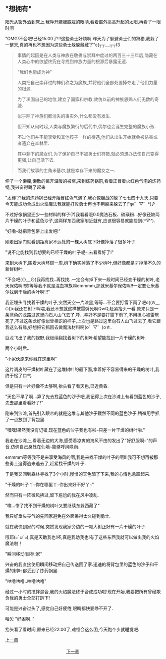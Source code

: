 ## "想拥有"

阳光从窗外洒到床上,我睁开朦朦胧胧的眼睛,看着窗外高高升起的太阳,再看了一眼时间

"OMG!不会吧!已经15:00了!!!这些勇士好烦啊.昨天为了躲避勇士们的狩猎,我躲了一整天,真的再也不想因为这些勇士躲躲藏藏了"ε(┬┬﹏┬┬)3

>事情的起因是在人类与神族在敬畏与崇拜中度过的两百三十三年后,隐藏在人类心中的欲望终究在寻找到神族力量的根源后暴露无遗.
>  
>"我们也能成为神"
>  
>人类把自己崇拜过的神们称之为魔族,并将他们全部处置掉夺走了他们力量的根源.
>  
>为了巩固自己的地位,建立了国家和宗教,效仿以前的神族恩赐人们无数的奇迹.
>  
>似乎除了神族们都消失的事实外,什么都没有发生.
>  
>但不知从何时起,人类与魔族繁衍的后代中,偶尔也会诞生完整的魔族小孩.
>  
>不过他们并不能享受和其他孩子一样的待遇,他们从出生开始就会被杀害或者遗弃在森林里.
>  
>其中剩下的魔女们,为了保护自己不被勇士们狩猎,就必须想办法使自己变得更强,让自己活下去.
>  
>而我们故事的主角米基尔,就是幸存下来的魔女之一.

伸了一个懒腰,懒散的离开温暖的被窝,来到炼药锅前,看着正冒着火红色气泡的炼药锅,我兴奋得跳了起来

"太棒了!我的炼药锅已经开始冒红色气泡了,我心惊胆战的躲了七七四十九天,只要今天能成功合成出火焰魔法我就能打败勇士再也不用躲来躲去了!"φ(゜▽゜*)♪

不过好像锅里还少一些材料的样子(?)我看看哦0.0魔法石板、硫磺粉...好像还缺两片干燥的叶子和蓝色沙子,这两样东西我家附近就有,应该很容易就能捡到(*^▽^*).

"好嘞`~`就把背包带上出发吧!"

刚走出家门就看到距离家不远处的一棵大树底下好像掉落了很多叶子.

"说不定能找到我想要的已经干燥的叶子呢`~`,去看看好了!"

来到大树下,围着大树环顾一周,树下确实掉落了不少树叶,但好像都是才掉落不久的新鲜树叶.

"不会吧(⊙﹏⊙)我再找找..再找找..一定会有掉下来一段时间已经变干燥的树叶,老天保佑啊!!欸等等我不就是混血神族嘛emmmm,那就米基尔保佑啊!!一定要让米基尔找到干燥的树叶啊!!!"

我正埋头寻找着干燥的叶子,突然天空一片漆黑,等等...不会要打雷下雨了吧o((⊙﹏⊙))o我还在树下啊喂,我还不想就这样被雷劈死啊QwQ,赶紧抬头一看,原来只是一条蓝色的龙路过这里向石人山飞去了,呼...幸好不是要打雷下雨了,不用担心被雷劈死了,不过这条龙好像似曾相识的样子,上次也是路过这里向石人山飞过去了,看它跟我这么有缘,好想把它抓回去做魔法材料啊(o゜▽゜)o☆.

巨龙飞出了我的视野,我继续翻找着树下的树叶希望能找到一片干燥的树叶.

两个小时后...

"小家伙原来你藏在这里啊"

这片调皮的干燥树叶藏在了这堆树叶的最下面,拿着好不容易得来的干燥的树叶,我终于松了口气.

但是只有一片好像不太够啊,抬头看了看天色,已近黄昏.

"天色不早了啊...算了先去找蓝色的沙子吧,我记得上次在沙滩上有看到蓝色的沙子,先去那里看看好了!"

刚来到沙滩,首先引入眼帘的就是这堆与其他沙子截然不同的蓝色沙子,稍微用手抓了一点放到了背包里.

"嘿嘿!果然我没有记错,现在蓝色的沙子我也有啦`~`只差一片干燥的树叶啦."

我走在沙滩上,看着无边的大海,感受着凉爽的海风不由的发出了"好舒服啊`~`"的声音,仿佛自己身处在仙境`~`能够呼风唤雨.

emmmm等等我不是来享受海风的啊,我是来找干燥的叶子的啊!!!我可不想再被那些勇士追得逃来逃去了,赶紧找干燥的叶子.

于是我又回到森林寻找了3个小时,慢慢的天色暗了下来,我的心情也急躁起来.

"干燥的叶子丫`~`你在哪里丫`~`你出来好不好丫`~`"

然而只有一阵微风拂过,留下尴尬的我在风中凌乱.

"唉...惨了找不到干燥的树叶又要继续东躲西藏了"

我只好垂头丧气的先回家避免在外面呆得太久碰到勇士.

就在我快到家的时候,突然发现我家旁边的一颗大树正好有一片干燥的叶子.

哦耶(๑´ㅂ`๑),真是天助我也!呸,真是我助我也!有了这些东西我就可以做出我的火焰魔法啦！

"瞬间移动!目标:家"

兴奋的我直接使用瞬间移动把自己传送回了家.迅速的将背包里的蓝色的沙子和干燥的树叶都丢到了炼药锅里.

"咕噜咕噜..咕噜咕噜"

经过一小时的搅拌混合,我的火焰魔法终于合成成功啦!现在开始,我要把所有曾经欺负我的勇士全部打趴下!

可能是兴奋过头了,感觉自己好疲倦,眼睛都快要睁不开了.

哈欠 "好困啊.."

抬头看了看时间,原来已经22:00了,难怪会这么困,今天跑个步就睡觉吧.

[上一章](https://github.com/lrinQVQ/Witch-s-story/blob/master/Chapter1.md) &#160;&#160;&#160;&#160;&#160;&#160;&#160;&#160;&#160;&#160;&#160;&#160;&#160;&#160;&#160;&#160;&#160;&#160;&#160;&#160;&#160;&#160;&#160;&#160;&#160;&#160;&#160;&#160;&#160;&#160;&#160;&#160;&#160;&#160;&#160;&#160;&#160;&#160;&#160;&#160;&#160;&#160;&#160;&#160;&#160;&#160;&#160;&#160;&#160;&#160;&#160;&#160;&#160;&#160;&#160;&#160;&#160;&#160;&#160;&#160;&#160;&#160;&#160;&#160;&#160;&#160;&#160;&#160;&#160;&#160;&#160;&#160;&#160;&#160;&#160;&#160;&#160;&#160;&#160;&#160;&#160;&#160;&#160;&#160;&#160;&#160;&#160;&#160;&#160;&#160;&#160;&#160;&#160;&#160;&#160;&#160;&#160;&#160;&#160;&#160;&#160;&#160;&#160;&#160;&#160;&#160;&#160;&#160;&#160;&#160;&#160;&#160;&#160;&#160;&#160;&#160;&#160;&#160;&#160;&#160;&#160;&#160;&#160;&#160;&#160;&#160;&#160;&#160;&#160;&#160;&#160;&#160;&#160;&#160;&#160;&#160;&#160;&#160;&#160;&#160;&#160;&#160;&#160;&#160;&#160;&#160;&#160;&#160;&#160;&#160;&#160;&#160;&#160;&#160;&#160;&#160;&#160;&#160;&#160;&#160;&#160;&#160;&#160;&#160;&#160;&#160;&#160;&#160;&#160;&#160;&#160;&#160;&#160;&#160;&#160;&#160;&#160; [下一章](https://github.com/lrinQVQ/Witch-s-story/blob/master/Chapter3.md)
